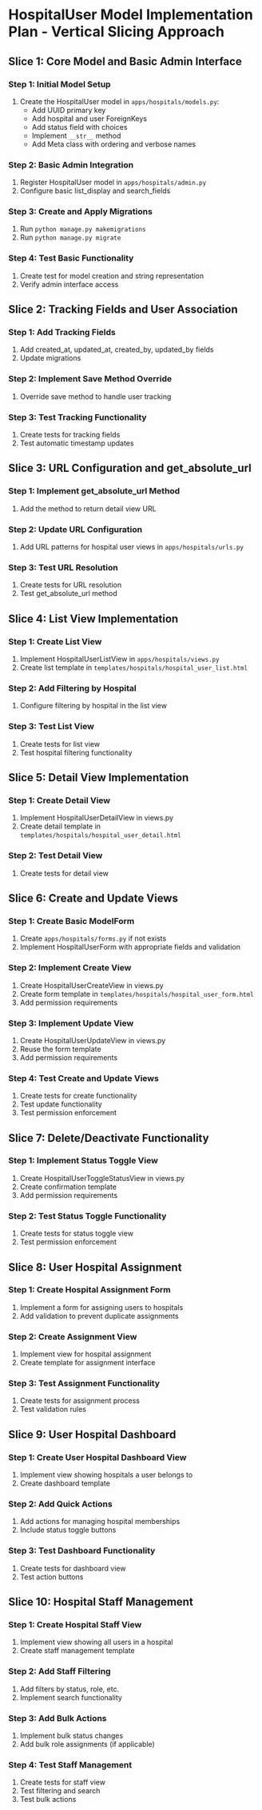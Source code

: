 # HospitalUser Model Implementation Plan - Vertical Slicing Approach

## Slice 1: Core Model and Basic Admin Interface

### Step 1: Initial Model Setup

1. Create the HospitalUser model in `apps/hospitals/models.py`:
   - Add UUID primary key
   - Add hospital and user ForeignKeys
   - Add status field with choices
   - Implement `__str__` method
   - Add Meta class with ordering and verbose names

### Step 2: Basic Admin Integration

1. Register HospitalUser model in `apps/hospitals/admin.py`
2. Configure basic list_display and search_fields

### Step 3: Create and Apply Migrations

1. Run `python manage.py makemigrations`
2. Run `python manage.py migrate`

### Step 4: Test Basic Functionality

1. Create test for model creation and string representation
2. Verify admin interface access

## Slice 2: Tracking Fields and User Association

### Step 1: Add Tracking Fields

1. Add created_at, updated_at, created_by, updated_by fields
2. Update migrations

### Step 2: Implement Save Method Override

1. Override save method to handle user tracking

### Step 3: Test Tracking Functionality

1. Create tests for tracking fields
2. Test automatic timestamp updates

## Slice 3: URL Configuration and get_absolute_url

### Step 1: Implement get_absolute_url Method

1. Add the method to return detail view URL

### Step 2: Update URL Configuration

1. Add URL patterns for hospital user views in `apps/hospitals/urls.py`

### Step 3: Test URL Resolution

1. Create tests for URL resolution
2. Test get_absolute_url method

## Slice 4: List View Implementation

### Step 1: Create List View

1. Implement HospitalUserListView in `apps/hospitals/views.py`
2. Create list template in `templates/hospitals/hospital_user_list.html`

### Step 2: Add Filtering by Hospital

1. Configure filtering by hospital in the list view

### Step 3: Test List View

1. Create tests for list view
2. Test hospital filtering functionality

## Slice 5: Detail View Implementation

### Step 1: Create Detail View

1. Implement HospitalUserDetailView in views.py
2. Create detail template in `templates/hospitals/hospital_user_detail.html`

### Step 2: Test Detail View

1. Create tests for detail view

## Slice 6: Create and Update Views

### Step 1: Create Basic ModelForm

1. Create `apps/hospitals/forms.py` if not exists
2. Implement HospitalUserForm with appropriate fields and validation

### Step 2: Implement Create View

1. Create HospitalUserCreateView in views.py
2. Create form template in `templates/hospitals/hospital_user_form.html`
3. Add permission requirements

### Step 3: Implement Update View

1. Create HospitalUserUpdateView in views.py
2. Reuse the form template
3. Add permission requirements

### Step 4: Test Create and Update Views

1. Create tests for create functionality
2. Test update functionality
3. Test permission enforcement

## Slice 7: Delete/Deactivate Functionality

### Step 1: Implement Status Toggle View

1. Create HospitalUserToggleStatusView in views.py
2. Create confirmation template
3. Add permission requirements

### Step 2: Test Status Toggle Functionality

1. Create tests for status toggle view
2. Test permission enforcement

## Slice 8: User Hospital Assignment

### Step 1: Create Hospital Assignment Form

1. Implement a form for assigning users to hospitals
2. Add validation to prevent duplicate assignments

### Step 2: Create Assignment View

1. Implement view for hospital assignment
2. Create template for assignment interface

### Step 3: Test Assignment Functionality

1. Create tests for assignment process
2. Test validation rules

## Slice 9: User Hospital Dashboard

### Step 1: Create User Hospital Dashboard View

1. Implement view showing hospitals a user belongs to
2. Create dashboard template

### Step 2: Add Quick Actions

1. Add actions for managing hospital memberships
2. Include status toggle buttons

### Step 3: Test Dashboard Functionality

1. Create tests for dashboard view
2. Test action buttons

## Slice 10: Hospital Staff Management

### Step 1: Create Hospital Staff View

1. Implement view showing all users in a hospital
2. Create staff management template

### Step 2: Add Staff Filtering

1. Add filters by status, role, etc.
2. Implement search functionality

### Step 3: Add Bulk Actions

1. Implement bulk status changes
2. Add bulk role assignments (if applicable)

### Step 4: Test Staff Management

1. Create tests for staff view
2. Test filtering and search
3. Test bulk actions
